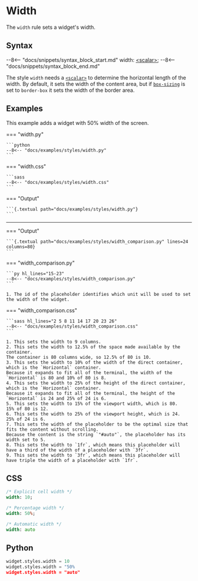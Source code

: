 # Width

The `width` rule sets a widget's width.

## Syntax

--8<-- "docs/snippets/syntax_block_start.md"
width: <a href="../../css_types/scalar">&lt;scalar&gt;</a>;
--8<-- "docs/snippets/syntax_block_end.md"

The style `width` needs a [`<scalar>`](../../css_types/scalar) to determine the horizontal length of the width.
By default, it sets the width of the content area, but if [`box-sizing`](./box_sizing) is set to `border-box` it sets the width of the border area.

## Examples

This example adds a widget with 50% width of the screen.

=== "width.py"

    ```python
    --8<-- "docs/examples/styles/width.py"
    ```

=== "width.css"

    ```sass
    --8<-- "docs/examples/styles/width.css"
    ```

=== "Output"

    ```{.textual path="docs/examples/styles/width.py"}
    ```

---


=== "Output"

    ```{.textual path="docs/examples/styles/width_comparison.py" lines=24 columns=80}
    ```

=== "width_comparison.py"

    ```py hl_lines="15-23"
    --8<-- "docs/examples/styles/width_comparison.py"
    ```

    1. The id of the placeholder identifies which unit will be used to set the width of the widget.

=== "width_comparison.css"

    ```sass hl_lines="2 5 8 11 14 17 20 23 26"
    --8<-- "docs/examples/styles/width_comparison.css"
    ```

    1. This sets the width to 9 columns.
    2. This sets the width to 12.5% of the space made available by the container.
    The container is 80 columns wide, so 12.5% of 80 is 10.
    3. This sets the width to 10% of the width of the direct container, which is the `Horizontal` container.
    Because it expands to fit all of the terminal, the width of the `Horizontal` is 80 and 10% of 80 is 8.
    4. This sets the width to 25% of the height of the direct container, which is the `Horizontal` container.
    Because it expands to fit all of the terminal, the height of the `Horizontal` is 24 and 25% of 24 is 6.
    5. This sets the width to 15% of the viewport width, which is 80.
    15% of 80 is 12.
    6. This sets the width to 25% of the viewport height, which is 24.
    25% of 24 is 6.
    7. This sets the width of the placeholder to be the optimal size that fits the content without scrolling.
    Because the content is the string `"#auto"`, the placeholder has its width set to 5.
    8. This sets the width to `1fr`, which means this placeholder will have a third of the width of a placeholder with `3fr`.
    9. This sets the width to `3fr`, which means this placeholder will have triple the width of a placeholder with `1fr`.


## CSS

```sass
/* Explicit cell width */
width: 10;

/* Percentage width */
width: 50%;

/* Automatic width */
width: auto
```

## Python

```python
widget.styles.width = 10
widget.styles.width = "50%
widget.styles.width = "auto"
```

